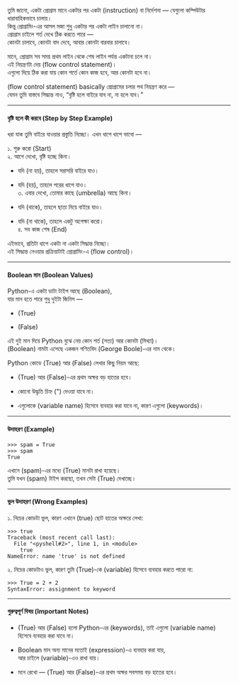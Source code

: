 তুমি জানো, একটা প্রোগ্রাম মানে একটার পর একটা (instruction) বা নির্দেশনা — যেগুলো কম্পিউটার ধারাবাহিকভাবে চালায়।  
কিন্তু প্রোগ্রামিং-এর আসল মজা শুধু একটার পর একটা লাইন চালানো না।  
প্রোগ্রাম চাইলে শর্ত দেখে ঠিক করতে পারে —  
কোনটা চালাবে, কোনটা বাদ দেবে, আবার কোনটা বারবার চালাবে।

মানে, প্রোগ্রাম সব সময় প্রথম লাইন থেকে শেষ লাইন পর্যন্ত একটানা চলে না।  
এই নিয়ন্ত্রণটা দেয় (flow control statement)।  
এগুলো দিয়ে ঠিক করা যায় কোন শর্তে কোন কাজ হবে, আর কোনটা হবে না।

(flow control statement) basically প্রোগ্রামের চলার পথ নিয়ন্ত্রণ করে —  
যেমন তুমি বাস্তবে সিদ্ধান্ত নাও, “বৃষ্টি হলে বাইরে যাব না, না হলে যাব।”

---

#### বৃষ্টি হলে কী করবে (Step by Step Example)

ধরা যাক তুমি বাইরে যাওয়ার প্রস্তুতি নিচ্ছো। এখন ধাপে ধাপে ভাবো —

১. শুরু করো (Start)  
২. আগে দেখো, বৃষ্টি হচ্ছে কিনা।

- যদি (না হয়), তাহলে সরাসরি বাইরে যাও।
    
- যদি (হয়), তাহলে পরের ধাপে যাও।  
    ৩. এবার দেখো, তোমার কাছে (umbrella) আছে কিনা।
    
- যদি (থাকে), তাহলে ছাতা নিয়ে বাইরে যাও।
    
- যদি (না থাকে), তাহলে একটু অপেক্ষা করো।  
    ৪. সব কাজ শেষ (End)
    

এইভাবে, প্রতিটা ধাপে একটা না একটা সিদ্ধান্ত নিচ্ছো।  
এই সিদ্ধান্ত নেওয়ার প্রক্রিয়াটাই প্রোগ্রামিং-এ (flow control)।

---

#### Boolean মান (Boolean Values)

Python-এ একটা ডাটা টাইপ আছে (Boolean),  
যার মান হতে পারে শুধু দুইটা জিনিস —

- (True)
    
- (False)
    

এই দুই মান দিয়ে Python বুঝে নেয় কোন শর্ত (সত্য) আর কোনটা (মিথ্যা)।  
(Boolean) নামটা এসেছে একজন গণিতবিদ (George Boole)-এর নাম থেকে।

Python কোডে (True) আর (False) লেখার কিছু নিয়ম আছে:

- (True) আর (False)-এর প্রথম অক্ষর বড় হাতের হবে।
    
- কোনো উদ্ধৃতি চিহ্ন (") দেওয়া যাবে না।
    
- এগুলোকে (variable name) হিসেবে ব্যবহার করা যাবে না, কারণ এগুলো (keywords)।
    

---

#### উদাহরণ (Example)

```
>>> spam = True
>>> spam
True
```

এখানে (spam)-এর মধ্যে (True) মানটা রাখা হয়েছে।  
তুমি যখন (spam) টাইপ করছো, তখন সেটা (True) দেখাচ্ছে।

---

#### ভুল উদাহরণ (Wrong Examples)

১. নিচের কোডটা ভুল, কারণ এখানে (true) ছোট হাতের অক্ষরে লেখা:

```
>>> true
Traceback (most recent call last):
  File "<pyshell#2>", line 1, in <module>
    true
NameError: name 'true' is not defined
```

২. নিচের কোডটাও ভুল, কারণ তুমি (True)-কে (variable) হিসেবে ব্যবহার করতে পারো না:

```
>>> True = 2 + 2
SyntaxError: assignment to keyword
```

---

#### গুরুত্বপূর্ণ বিষয় (Important Notes)

- (True) আর (False) হলো Python-এর (keywords), তাই এগুলো (variable name) হিসেবে ব্যবহার করা যাবে না।
    
- Boolean মান অন্য মানের মতোই (expression)-এ ব্যবহার করা যায়,  
    আর চাইলে (variable)-এও রাখা যায়।
    
- মনে রেখো — (True) আর (False)-এর প্রথম অক্ষর সবসময় বড় হাতের হবে।